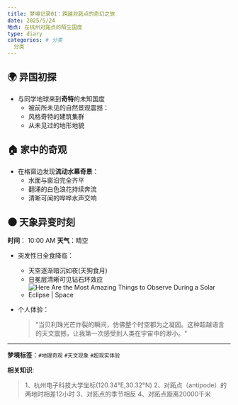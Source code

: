 ```yaml
---
title: 梦境记录01：跨越对跖点的奇幻之旅
date: 2025/5/24
地点: 在杭州对跖点的陌生国度
type: diary
categories: # 分类
  分类
---
```




## 🌍 异国初探
- 与同学地球来到**奇特**的未知国度
  - 被前所未见的自然景观震撼：
  - 风格奇特的建筑集群
  - 从未见过的地形地貌

## 🏠 家中的奇观
- 在格窗边发现**流动水幕奇景**：
  - 水面与窗沿完全齐平
  - 翻涌的白色浪花持续奔流
  - 清晰可闻的哗哗水声交响

## 🌑 天象异变时刻
**时间**： 10:00 AM 
**天气**：晴空

- 突发性日全食降临：
  - 天空逐渐暗沉如夜(天狗食月)
  - 日冕层清晰可见钻石环效应
  - ![Here Are the Most Amazing Things to Observe During a Solar Eclipse | Space](https://cdn.mos.cms.futurecdn.net/CZ6QG3oQSt27Gfh5DDMFtS.jpg)
  
- 个人体验：
  > "当贝利珠光芒炸裂的瞬间，仿佛整个时空都为之凝固。这种超越语言的天文震撼，让我第一次感受到人类在宇宙中的渺小。"

---

**梦境标签**：`#地理奇观` `#天文现象` `#超现实体验`



**相关知识**:

>1、杭州电子科技大学坐标(120.34°E,30.32°N)
2、对跖点（antipode）的两地时相差12小时
3、对跖点的季节相反
4、对跖点距离20000千米

